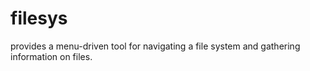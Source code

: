# filesys
provides a menu-driven tool for navigating a file system and gathering information on files.
